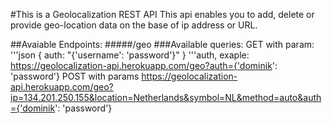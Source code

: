 #This is a Geolocalization REST API
This api enables you to add, delete or provide geo-location data on the base of ip address or URL.

##Avaiable Endpoints:
#####/geo
###Available queries:
GET with param:
'''json
 {
    auth: "{'username': 'password'}"
 }
'''auth, exaple: https://geolocalization-api.herokuapp.com/geo?auth={'dominik': 'password'}
POST with params https://geolocalization-api.herokuapp.com/geo?ip=134.201.250.155&location=Netherlands&symbol=NL&method=auto&auth={'dominik': 'password'}